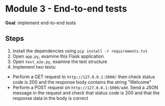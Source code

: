 # Module 3 - End-to-end tests

**Goal**: implement end-to-end tests

## Steps

1. Install the dependencies using `pip install -r requirements.txt`
2. Open `app.py`, examine this Flask application
3. Open `test_e2e.py`, examine the test structure
4. Implement two tests:
  - Perform a GET request to `http://127.0.0.1:5000/` then check status code is 200 and the response body contains the string "Welcome"
  - Perform a POST request on `http://127.0.0.1:5000/add`. Send a JSON message in the request and check that status code is 200 and that the response data in the body is correct
 
